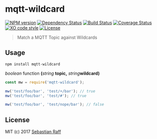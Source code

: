 # mqtt-wildcard

[![NPM version](https://badge.fury.io/js/mqtt-wildcard.svg)](http://badge.fury.io/js/mqtt-wildcard)
[![Dependency Status](https://img.shields.io/gemnasium/hobbyquaker/mqtt-wildcard.svg?maxAge=2592000)](https://gemnasium.com/github.com/hobbyquaker/mqtt-wildcard)
[![Build Status](https://travis-ci.org/hobbyquaker/mqtt-wildcard.svg?branch=master)](https://travis-ci.org/hobbyquaker/mqtt-wildcard)
[![Coverage Status](https://coveralls.io/repos/github/hobbyquaker/mqtt-wildcard/badge.svg?branch=master)](https://coveralls.io/github/hobbyquaker/mqtt-wildcard?branch=master)
[![XO code style](https://img.shields.io/badge/code_style-XO-5ed9c7.svg)](https://github.com/sindresorhus/xo)
[![License][mit-badge]][mit-url]

> Match a MQTT Topic against Wildcards


## Usage

`npm install mqtt-wildcard`

_boolean_ function **(**_string_ **topic,** _string_**wildcard)**

```javascript
const mw = require('mqtt-wildcard');

mw('test/foo/bar', 'test/+/bar'); // true
mw('test/foo/bar', 'test/#'); // true

mw('test/foo/bar', 'test/nope/bar'); // false
```


## License

MIT (c) 2017 [Sebastian Raff](https://github.com/hobbyquaker)

[mit-badge]: https://img.shields.io/badge/License-MIT-blue.svg?style=flat
[mit-url]: LICENSE
